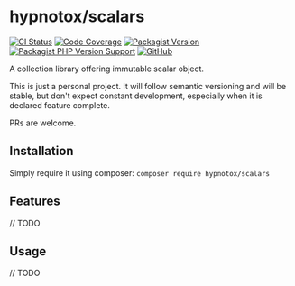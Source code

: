 # hypnotox/scalars

[![CI Status](https://github.com/hypnotox/scalars/actions/workflows/ci.yml/badge.svg)](https://github.com/hypnotox/scalars)
[![Code Coverage](https://codecov.io/gh/hypnotox/scalars/branch/main/graph/badge.svg?token=FrsdlOIbRo)](https://codecov.io/gh/hypnotox/scalars)
[![Packagist Version](https://badgen.net/packagist/v/hypnotox/scalars)](https://packagist.org/packages/hypnotox/pack)
[![Packagist PHP Version Support](https://badgen.net/packagist/php/hypnotox/scalars)](https://packagist.org/packages/hypnotox/pack)
[![GitHub](https://badgen.net/packagist/license/hypnotox/scalars)](/LICENSE.md)

A collection library offering immutable scalar object.

This is just a personal project. It will follow semantic versioning and will be stable, but don't expect constant development, especially when it is declared feature complete.

PRs are welcome.

## Installation

Simply require it using composer: `composer require hypnotox/scalars`

## Features

// TODO

## Usage

// TODO
